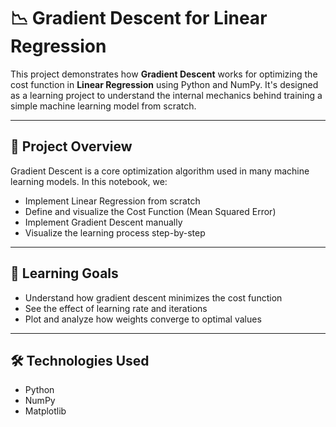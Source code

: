 # 📉 Gradient Descent for Linear Regression

This project demonstrates how **Gradient Descent** works for optimizing the cost function in **Linear Regression** using Python and NumPy. It's designed as a learning project to understand the internal mechanics behind training a simple machine learning model from scratch.

---

## 📌 Project Overview

Gradient Descent is a core optimization algorithm used in many machine learning models. In this notebook, we:

- Implement Linear Regression from scratch
- Define and visualize the Cost Function (Mean Squared Error)
- Implement Gradient Descent manually
- Visualize the learning process step-by-step

---

## 🧠 Learning Goals

- Understand how gradient descent minimizes the cost function
- See the effect of learning rate and iterations
- Plot and analyze how weights converge to optimal values

---

## 🛠️ Technologies Used

- Python
- NumPy
- Matplotlib
